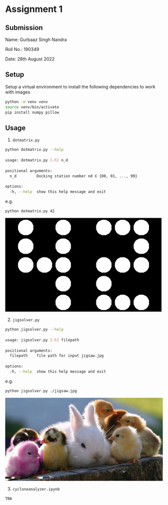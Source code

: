 # Assignment 1

## Submission

Name: Gurbaaz Singh Nandra

Roll No.: 190349

Date: 28th August 2022

## Setup

Setup a virtual environment to install the following dependencies to work with images

```bash
python -m venv venv
source venv/bin/activate
pip install numpy pillow
```

## Usage

1. `dotmatrix.py`

```bash
python dotmatrix.py --help

usage: dotmatrix.py [-h] n_d

positional arguments:
  n_d         Docking station number nd ∈ {00, 01, ..., 99}

options:
  -h, --help  show this help message and exit
```

e.g.

```bash
python dotmatrix.py 42
```

![](./dotmatrix.jpg)

2. `jigsolver.py`

```bash
python jigsolver.py --help

usage: jigsolver.py [-h] filepath

positional arguments:
  filepath    file path for input jigsaw.jpg

options:
  -h, --help  show this help message and exit
```

e.g.

```bash
python jigsolver.py ./jigsaw.jpg
```

![](./jigsolved.jpg)

3. `cycloneanalyzer.ipynb`

```bash
TBA
```
